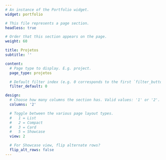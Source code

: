 ```yaml
---
# An instance of the Portfolio widget.
widget: portfolio

# This file represents a page section.
headless: true

# Order that this section appears on the page.
weight: 60

title: Projetos
subtitle: ''

content:
  # Page type to display. E.g. project.
  page_type: projetos

  # Default filter index (e.g. 0 corresponds to the first `filter_button` instance below).
  filter_default: 0

design:
  # Choose how many columns the section has. Valid values: '1' or '2'.
  columns: '2'

  # Toggle between the various page layout types.
  #   1 = List
  #   2 = Compact
  #   3 = Card
  #   5 = Showcase
  view: 2

  # For Showcase view, flip alternate rows?
  flip_alt_rows: false
---
```

